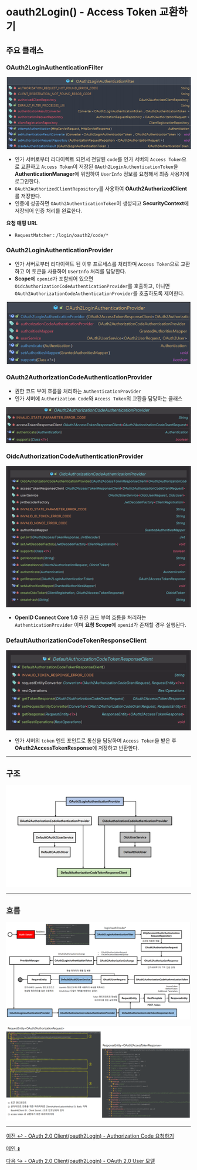 # oauth2Login() - Access Token 교환하기

## 주요 클래스

### OAuth2LoginAuthenticationFilter

![img_9.png](image/img_9.png)

- 인가 서버로부터 리다이렉트 되면서 전달된 `code`를 인가 서버의 `Access Token`으로 교환하고 `Access Token`이 저장된 `OAuth2LoginAuthenticationToken`을 **AuthenticationManager**에 위임하여
    `UserInfo` 정보를 요청해서 최종 사용자에 로그인한다.
- `OAuth2AuthorizedClientRepository`를 사용하여 **OAuth2AuthorizedClient**를 저장한다.
- 인증에 성공하면 `OAuth2AuthenticationToken`이 생성되고 **SecurityContext**에 저장되어 인증 처리를 완료한다.

**요청 매핑 URL**
- `RequestMatcher` : `/login/oauth2/code/*`

### OAuth2LoginAuthenticationProvider

- 인가 서버로부터 리다이렉트 된 이후 프로세스를 처리하며 `Access Token`으로 교환하고 이 토큰을 사용하여 `UserInfo` 처리를 담당한다.
- **Scope**에 `openid`가 포함되어 있으면 `OidcAuthorizationCodeAuthenticationProvider`를 호출하고, 아니면 `OAuth2AuthorizationCodeAuthenticationProvider`를 호출하도록 제어한다.

![img_10.png](image/img_10.png)

### OAuth2AuthorizationCodeAuthenticationProvider

- 권한 코드 부여 흐름을 처리하는 `AuthenticationProvider`
- 인가 서버에 `Authorization Code`와 `Access Token`의 교환을 담당하는 클래스

![img_11.png](image/img_11.png)

### OidcAuthorizationCodeAuthenticationProvider

![img_12.png](image/img_12.png)

- **OpenID Connect Core 1.0** 권한 코드 부여 흐름을 처리하는 `AuthenticationProvider` 이며 **요청 Scope**에 `openid`가 존재할 경우 실행된다.

### DefaultAuthorizationCodeTokenResponseClient

![img_13.png](image/img_13.png)

- 인가 서버의 `token` 엔드 포인트로 통신을 담당하며 `Access Token`을 받은 후 **OAuth2AccessTokenResponse**에 저장하고 반환한다.

---

## 구조

![img_14.png](image/img_14.png)

--- 

## 흐름

![img_15.png](image/img_15.png)

![img_16.png](image/img_16.png)

---

[이전 ↩️ - OAuth 2.0 Client(oauth2Login) - Authorization Code 요청하기](https://github.com/genesis12345678/TIL/blob/main/Spring/security/oauth/OAuth2Login/Authorization%20Code.md)

[메인 ⏫](https://github.com/genesis12345678/TIL/blob/main/Spring/security/oauth/main.md)

[다음 ↪️ - OAuth 2.0 Client(oauth2Login) - OAuth 2.0 User 모델](https://github.com/genesis12345678/TIL/blob/main/Spring/security/oauth/OAuth2Login/OAuthUser.md)
